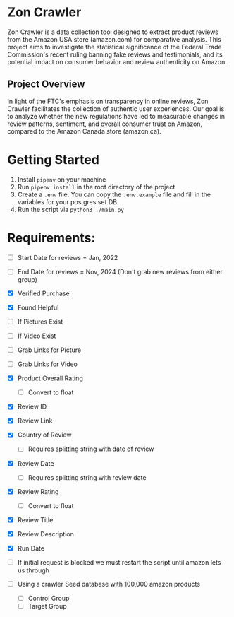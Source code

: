 # Zon Crawler

Zon Crawler is a data collection tool designed to extract product reviews from the Amazon USA store (amazon.com) for comparative analysis. This project aims to investigate the statistical significance of the Federal Trade Commission's recent ruling banning fake reviews and testimonials, and its potential impact on consumer behavior and review authenticity on Amazon.

## Project Overview

In light of the FTC's emphasis on transparency in online reviews, Zon Crawler facilitates the collection of authentic user experiences. Our goal is to analyze whether the new regulations have led to measurable changes in review patterns, sentiment, and overall consumer trust on Amazon, compared to the Amazon Canada store (amazon.ca).

# Getting Started

1. Install `pipenv` on your machine
2. Run `pipenv install` in the root directory of the project
3. Create a `.env` file. You can copy the `.env.example` file and fill in the variables for your postgres set DB.
4. Run the script via `python3 ./main.py`

# Requirements:

- [ ] Start Date for reviews = Jan, 2022
- [ ] End Date for reviews = Nov, 2024 (Don't grab new reviews from either group)

- [x] Verified Purchase
- [x] Found Helpful
- [ ] If Pictures Exist
- [ ] If Video Exist
- [ ] Grab Links for Picture
- [ ] Grab Links for Video
- [x] Product Overall Rating
  - [ ] Convert to float
- [x] Review ID
- [x] Review Link
- [x] Country of Review
  - [ ] Requires splitting string with date of review
- [x] Review Date
  - [ ] Requires splitting string with review date
- [x] Review Rating
  - [ ] Convert to float
- [x] Review Title
- [x] Review Description
- [x] Run Date
- [ ] If initial request is blocked we must restart the script until amazon lets us through
- [ ] Using a crawler Seed database with 100,000 amazon products
  - [ ] Control Group
  - [ ] Target Group
